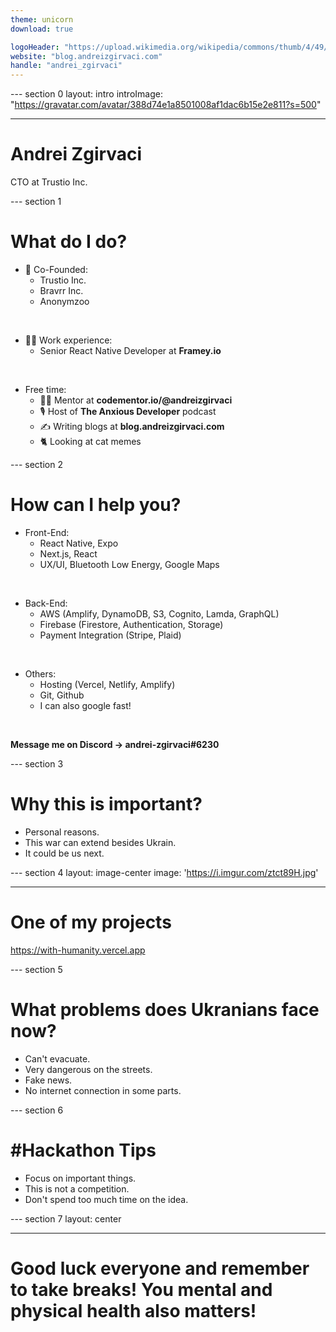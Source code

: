 ```yaml
---
theme: unicorn
download: true

logoHeader: "https://upload.wikimedia.org/wikipedia/commons/thumb/4/49/Flag_of_Ukraine.svg/1599px-Flag_of_Ukraine.svg.png?20100406171642"
website: "blog.andreizgirvaci.com"
handle: "andrei_zgirvaci"
---
```


--- section 0
layout: intro
introImage: "https://gravatar.com/avatar/388d74e1a8501008af1dac6b15e2e811?s=500"

---

# Andrei Zgirvaci

CTO at Trustio Inc.

--- section 1

# What do I do?

<v-click>

- 🏢 Co-Founded:
  - Trustio Inc.
  - Bravrr Inc.
  - Anonymzoo

</v-click>

<br/>

<v-click>

- 🧑‍💻 Work experience:
  - Senior React Native Developer at **Framey.io**

</v-click>

<br/>

<v-click>

- Free time:
  - 🧑‍🏫 Mentor at **codementor.io/@andreizgirvaci**
  - 🎙 Host of **The Anxious Developer** podcast
  - ✍️ Writing blogs at **blog.andreizgirvaci.com**
  - 🐈 Looking at cat memes

</v-click>

--- section 2

# How can I help you?

- Front-End:
  - React Native, Expo
  - Next.js, React
  - UX/UI, Bluetooth Low Energy, Google Maps

<br/>

- Back-End:
  - AWS (Amplify, DynamoDB, S3, Cognito, Lamda, GraphQL)
  - Firebase (Firestore, Authentication, Storage)
  - Payment Integration (Stripe, Plaid)

<br/>

- Others:
  - Hosting (Vercel, Netlify, Amplify)
  - Git, Github
  - I can also google fast!

<br/>

**Message me on Discord -> andrei-zgirvaci#6230**

--- section 3

# Why this is important?

- Personal reasons.
- This war can extend besides Ukrain.
- It could be us next.

<!--
* It's hearthbraking to see my neighbor country go through this.

* We might be getting into a world war 3.

* Nuclear weapons are being discussed by Kremlin.
-->

--- section 4
layout: image-center
image: 'https://i.imgur.com/ztct89H.jpg'

---

# One of my projects

https://with-humanity.vercel.app

--- section 5

# What problems does Ukranians face now?

- Can't evacuate.
- Very dangerous on the streets.
- Fake news.
- No internet connection in some parts.

--- section 6

# #Hackathon Tips

- Focus on important things.
- This is not a competition.
- Don't spend too much time on the idea.

<!--
* Don't worry about how your website looks or any small optimizations you can make. Focus on shipping something fast, even if it's not optimized or doesn't look great. If even one person can use your app right now and get help, consider that your solution already won!

* If you can't figure out your app, idea, leave it, go help some other team! Help as much as you can! And yes, I believe in karma, maybe not the direct meaning, but I believe whether seeds you grow, that's what you are gonna harvest in the end!

* Don't compete against each other! It's easy to get carried away in the thought of making your app better than others so you can be the one that helped other people. Remember, even if your project never lunches, you already did a great cause by just showing up!
-->

--- section 7
layout: center

---

# Good luck everyone and remember to take breaks! You mental and physical health also matters!

<br/>
